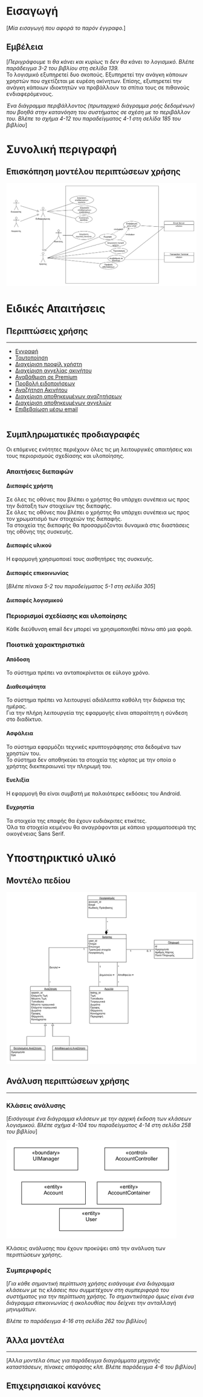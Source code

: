 # Εισαγωγή

\[*Μία εισαγωγή που αφορά το παρόν έγγραφο.*\]

## Εμβέλεια

\[*Περιγράφουμε τι θα κάνει και κυρίως τι δεν θα κάνει το λογισμικό. Βλέπε παράδειγμα 3-2 του βιβλίου στη σελίδα 139.*<br>
Το λογισμικό εξυπηρετεί δυο σκοπούς. Εξυπηρετεί την ανάγκη κάποιων χρηστών που σχετίζεται με ευρέση ακίνητων. Επίσης, εξυπηρετεί την ανάγκη κάποιων ιδιοκτητών να προβάλλουν τα σπίτια τους σε πιθανούς ενδιαφερόμενους. 

*Ένα διάγραμμα περιβάλλοντος (πρωταρχικό διάγραμμα ροής δεδομένων) που βοηθά στην κατανόηση του συστήματος σε σχέση με το περιβάλλον του. Βλέπε το σχήμα 4-12 του παραδείγματος 4-1 στη σελίδα 185 του βιβλίου*\]


# Συνολική περιγραφή

## Επισκόπηση μοντέλου περιπτώσεων χρήσης

![Διάγραμμα περιπτώσεων χρήσης](uml/useCase1.png)

# Ειδικές Απαιτήσεις 
## Περιπτώσεις χρήσης
------
* [Εγγραφή](UseCases/uc1-sign_up.md)
* [Ταυτοποίηση](UseCases/uc2-login.md)
* [Διαχείριση προφίλ χρήστη](UseCases/uc3-edit_profile.md)
* [Διαχείριση αγγελίας ακινήτου](UseCases/uc4-listing_edit.md)
* [Αναβάθμιση σε Premium](UseCases/UC5.md)
* [Προβολή ειδοποιήσεων](UseCases/uc6-view-notifications.md)
* [Αναζήτηση Ακινήτου](UseCases/uc7-search.md)
* [Διαχείριση αποθηκευμένων αναζητήσεων](UseCases/uc8-manage-saved-searches.md)
* [Διαχείριση αποθηκευμένων αγγελιών](UseCases/uc9-manage-saved-listings.md)
* [Επιβεβαίωση μέσω email](UseCases/uc10-confirm-mail.md)
<br><br>


## Συμπληρωματικές προδιαγραφές

Οι επόμενες ενότητες περιέχουν όλες τις μη λειτουργικές απαιτήσεις και τους περιορισμούς σχεδίασης και υλοποίησης.

### Απαιτήσεις διεπαφών

#### Διεπαφές χρήστη
Σε όλες τις οθόνες που βλέπει ο χρήστης θα υπάρχει συνέπεια ως προς την διάταξη των στοιχείων της διεπαφής.<br>
Σε όλες τις οθόνες που βλέπει ο χρήστης θα υπάρχει συνέπεια ως προς τον χρωματισμό των στοιχειών της διεπαφής.<br>
Τα στοιχεία της διεπαφής θα προσαρμόζονται δυναμικά στις διαστάσεις της οθόνης της συσκευής.

#### Διεπαφές υλικού
Η εφαρμογή χρησιμοποιεί τους αισθητήρες της συσκευής.

#### Διεπαφές επικοινωνίας
\[*Βλέπε πίνακα 5-2 του παραδείγματος 5-1 στη σελίδα 305*\]

#### Διεπαφές λογισμικού


### Περιορισμοί σχεδίασης και υλοποίησης
Κάθε διεύθυνση email δεν μπορεί να χρησιμοποιηθεί πάνω από μια φορά.

### Ποιοτικά χαρακτηριστικά

#### Απόδοση
To σύστημα πρέπει να ανταποκρίνεται σε εύλογο χρόνο.

#### Διαθεσιμότητα
Το σύστημα πρέπει να λειτουργεί αδιάλειπτα καθόλη την διάρκεια της ημέρας.<br>
Για την πλήρη λειτουργεία της εφαρμογής είναι απαραίτητη η σύνδεση στο διαδίκτυο. 

#### Ασφάλεια
Το σύστημα εφαρμόζει τεχνικές κρυπτογράφησης στα δεδομένα των χρηστών του.<br>
Το σύστημα δεν αποθηκεύει τα στοιχεία της κάρτας με την οποία ο χρήστης διεκπεραιωνεί την πληρωμή του. <br>

#### Ευελιξία
Η εφαρμογή θα είναι συμβατή με παλαιότερες εκδόσεις του Android.

#### Ευχρηστία
Τα στοιχεία της επαφής θα έχουν ευδιάκριτες ετικέτες.<br>
Όλα τα στοιχεία κειμένου θα αναγράφονται με κάποια γραμματοσειρά της οικογένειας Sans Serif.

# Υποστηρικτικό υλικό

## Μοντέλο πεδίου

![Διάγραμμα Μοντέλου Πεδίου](uml/domain-model.png)

## Ανάλυση περιπτώσεων χρήσης
--------------------------

### Κλάσεις ανάλυσης

\[*Εισάγουμε ένα διάγραμμα κλάσεων με την αρχική έκδοση των κλάσεων λογισμικού. Βλέπε σχήμα 4-104 του παραδείγματος 4-14 στη σελίδα 258 του βιβλίου*\]

![Κλάσεις Ανάλυσης](uml/sequence/analysisClasses.png)

Κλάσεις ανάλυσης που έχουν προκύψει από την ανάλυση των περιπτώσεων χρήσης.

### Συμπεριφορές

\[*Για κάθε σημαντική περίπτωση χρήσης εισάγουμε ένα διάγραμμα κλάσεων με τις κλάσεις που συμμετέχουν στη συμπεριφορά του συστήματος για την περίπτωση χρήσης. Το σημαντικότερο όμως είναι ένα διάγραμμα επικοινωνίας ή ακολουθίας που δείχνει την ανταλλαγή μηνυμάτων.*

*Βλέπε το παράδειγμα 4-16 στη σελίδα 262 του βιβλίου*\]

## Άλλα μοντέλα
------------

\[*Άλλα μοντέλα όπως για παράδειγμα διαγράμματα μηχανής καταστάσεων, πίνακες απόφασης κλπ. Βλέπε παράδειγμα 4-6 του βιβλίου*\]

## <a id="business-rules"></a>Επιχειρησιακοί κανόνες
